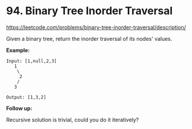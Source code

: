 # 94. Binary Tree Inorder Traversal

https://leetcode.com/problems/binary-tree-inorder-traversal/description/

Given a binary tree, return the inorder traversal of its nodes' values.

**Example:**

```
Input: [1,null,2,3]
   1
    \
     2
    /
   3

Output: [1,3,2]
```

**Follow up:**

Recursive solution is trivial, could you do it iteratively?
